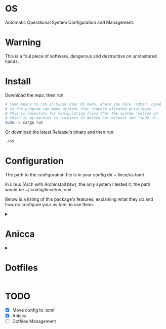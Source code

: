 # OS
 Automatic Operational System Configuration and Management. 

# Warning
This is a foul piece of software, dangerous and destructive on unmastered hands.

# Install
Download the repo, then run:

```bash
# Sudo means to run in Super User DO mode, where you have 'admin' capabilities,
# so the program can make actions that require elevated privileges.
# This is necessary for manipulating files that the system 'relies on' like '.cache';
# which in my machine is harmless to delete but without the 'sudo -E...' doesn't work.
sudo -E cargo run
```

Or download the latest Release's binary and then run: 

```bash
./os
```

# Configuration
The path to the configuration file is in your config dir + lince/os.toml

In Linux (Arch with Archinstall btw), the only system I tested it, the path would be ~/.config/lince/os.toml.

Below is a listing of this package's features, explaining what they do and how do configure your os.toml to use them.

<details><summary><h1>Anicca</h1></summary>

Anicca means 'impermanence' in Pali, Nicca means the contrary: permanence. A fitting name for the specification of what persists. The Anicca feature deletes all files and directories that are in the same dir as a specified file or directory. Nicca specifies files and dirs that should be ignored from that clean slate wipe.

> One dir up that line is put into a 'list' of dirs that will have everything in it removed, except the dir specified.

(What?)

Let's look into some examples.

Let's say that the name of my user is 'myname', in this case the Home Directory would be '/home/myname', lets check out our mock dirs:

```linuxhome
/home/myname/.config/lince
/home/myname/.config/helix
/home/myname/.config/nvim
/home/myname/.cache
/home/myname/Downloads
```

If LinceOS's config file's contents are:

```toml
[nicca]
list = [
 "/home/myname/.config"
]
```

Every dir inside 'home/myname', except for .config, it's subdirectories and files will be deleted. The remaining ones will be these:

```linuxhome
/home/myname/.config/lince
/home/myname/.config/helix
/home/myname/.config/nvim
```
---

Great! Now let's say that LinceOS's config is this:

```toml
[nicca]
list = [
 "/home/myname/.config/lince",
 "/home/myname/.config/helix",
 "/home/myname/Downloads"
]
```

The remaining dirs and files will be these:

```linuxhome
/home/myname/.config/lince
/home/myname/.config/helix
/home/myname/Downloads
```

The deleted ones:

```linuxhome
/home/myname/.config/nvim
/home/myname/.cache
```

When we add one level of 'immersion' inside subdirs we make every 'sibling' subdir also elegible for removing. In the first example with just 'home/myname/.config' the '.config/nvim' dir wasn't specified, therefore it wasn't deleted, all in .config where spared.

But in the second case when specific subdirs in '.config' like 'helix', the program thought that dirs (and files) inside .config (except for the specified ones: 'lince' and 'helix') should be deleted. This removed nvim because this hypothetic user knows that it is objectivelly worse than helix.

Since we didn't specify anything in the root ('/') dir, LinceOS will not touch it, it only goes one dir up on each line in the config file, so if some user specifies in it's config file:
```toml
[nicca]
list = [
 "/home"
]
```
Every other dir in '/' will be deleted, that's bad in most cases, if you don't know if it's bad for you, it's bad for you.
</details>

<details><summary><h1>Dotfiles</h1></summary>
IN PROGRESS
</details>

# TODO
- [x] Move config to .toml
- [x] Anicca
- [ ] Dotfiles Management
